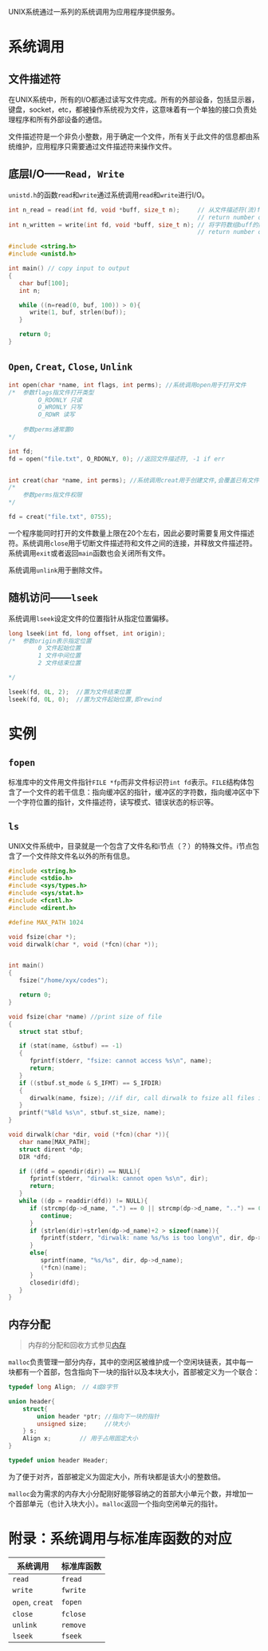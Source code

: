 UNIX系统通过一系列的系统调用为应用程序提供服务。



# 系统调用

## 文件描述符

在UNIX系统中，所有的I/O都通过读写文件完成。所有的外部设备，包括显示器，键盘，socket，etc，都被操作系统视为文件，这意味着有一个单独的接口负责处理程序和所有外部设备的通信。

文件描述符是一个非负小整数，用于确定一个文件，所有关于此文件的信息都由系统维护，应用程序只需要通过文件描述符来操作文件。





## 底层I/O——`Read, Write`

`unistd.h`的函数`read`和`write`通过系统调用`read`和`write`进行I/O。

```c
int n_read = read(int fd, void *buff, size_t n);　　　// 从文件描述符(流)fd读取n个字节写入字符数组buff的前n个索引
                                                     // return number of bytes transferred, 0 if EOF, -1 if err
int n_written = write(int fd, void *buff, size_t n); // 将字符数组buff的前n个索引(字节)写入文件描述符(流)fd
                                                     // return number of bytes written, -1 if err
```

```c
#include <string.h>
#include <unistd.h>

int main() // copy input to output
{
   char buf[100];
   int n;

   while ((n=read(0, buf, 100)) > 0){
      write(1, buf, strlen(buf));
   }

   return 0;
}
```





## `Open`, `Creat`, `Close`, `Unlink`

```c
int open(char *name, int flags, int perms); //系统调用open用于打开文件
/*  参数flags指文件打开类型
　　　　　O_RDONLY 只读
　　　　　O_WRONLY 只写
     　　O_RDWR 读写
    
    参数perms通常置0
*/

int fd;
fd = open("file.txt", O_RDONLY, 0); //返回文件描述符, -1 if err


int creat(char *name, int perms); //系统调用creat用于创建文件,会覆盖已有文件
/*  
    参数perms指文件权限
*/

fd = creat("file.txt", 0755);
```

一个程序能同时打开的文件数量上限在20个左右，因此必要时需要复用文件描述符。系统调用`close`用于切断文件描述符和文件之间的连接，并释放文件描述符。系统调用`exit`或者返回`main`函数也会关闭所有文件。

系统调用`unlink`用于删除文件。





## 随机访问——`lseek`

系统调用`lseek`设定文件的位置指针从指定位置偏移。

```c
long lseek(int fd, long offset, int origin);
/*  参数origin表示指定位置
　　　　　0 文件起始位置
　　　　　1 文件中间位置
　　　　　2 文件结束位置

*/

lseek(fd, 0L, 2);  //置为文件结束位置
lseek(fd, 0L, 0);  //置为文件起始位置,即rewind
```





# 实例

## `fopen`

标准库中的文件用文件指针`FILE *fp`而非文件标识符`int fd`表示。`FILE`结构体包含了一个文件的若干信息：指向缓冲区的指针，缓冲区的字符数，指向缓冲区中下一个字符位置的指针，文件描述符，读写模式、错误状态的标识等。



## `ls`

UNIX文件系统中，目录就是一个包含了文件名和i节点（？）的特殊文件。i节点包含了一个文件除文件名以外的所有信息。

```c
#include <string.h>
#include <stdio.h>
#include <sys/types.h>
#include <sys/stat.h>
#include <fcntl.h>
#include <dirent.h>

#define MAX_PATH 1024

void fsize(char *);
void dirwalk(char *, void (*fcn)(char *));


int main()
{
   fsize("/home/xyx/codes");

   return 0;
}

void fsize(char *name) //print size of file
{
   struct stat stbuf;

   if (stat(name, &stbuf) == -1)
   {
      fprintf(stderr, "fsize: cannot access %s\n", name);
      return;
   }
   if ((stbuf.st_mode & S_IFMT) == S_IFDIR)
   {
      dirwalk(name, fsize); //if dir, call dirwalk to fsize all files in it
   }
   printf("%8ld %s\n", stbuf.st_size, name);
}

void dirwalk(char *dir, void (*fcn)(char *)){
   char name[MAX_PATH];
   struct dirent *dp;
   DIR *dfd;

   if ((dfd = opendir(dir)) == NULL){
      fprintf(stderr, "dirwalk: cannot open %s\n", dir);
      return;
   }
   while ((dp = readdir(dfd)) != NULL){
      if (strcmp(dp->d_name, ".") == 0 || strcmp(dp->d_name, "..") == 0){
         continue;
      }
      if (strlen(dir)+strlen(dp->d_name)+2 > sizeof(name)){
         fprintf(stderr, "dirwalk: name %s/%s is too long\n", dir, dp->d_name);
      }
      else{
         sprintf(name, "%s/%s", dir, dp->d_name);
         (*fcn)(name);
      }
      closedir(dfd);
   }
}
```



## 内存分配

> 内存的分配和回收方式参见[内存]()

`malloc`负责管理一部分内存，其中的空闲区被维护成一个空闲块链表，其中每一块都有一个首部，包含指向下一块的指针以及本块大小，首部被定义为一个联合：

```c
typedef long Align;　// 4或8字节

union header{
    struct{
        union header *ptr; //指向下一块的指针
        unsigned size;     //块大小
    } s;
    Align x;        // 用于占用固定大小
}

typedef union header Header;
```

为了便于对齐，首部被定义为固定大小，所有块都是该大小的整数倍。

`malloc`会为需求的内存大小分配刚好能够容纳之的首部大小单元个数，并增加一个首部单元（也计入块大小）。`malloc`返回一个指向空闲单元的指针。



# 附录：系统调用与标准库函数的对应

| 系统调用        | 标准库函数 |
| --------------- | ---------- |
| `read`          | `fread`    |
| `write`         | `fwrite`   |
| `open`, `creat` | `fopen`    |
| `close`         | `fclose`   |
| `unlink`        | `remove`   |
| `lseek`         | `fseek`    |



